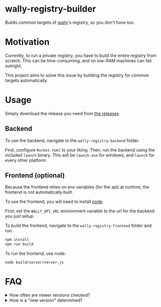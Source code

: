 # wally-registry-builder

Builds common targets of [wally](https://wally.run)'s registry, so you don't have too.

# Motivation

Currently, to run a private registry, you have to build the entire registry from scratch.
This can be time-consuming, and on low-RAM machines can fail outright.

This project aims to solve this issue by building the registry for common targets automatically.

# Usage

Simply download the release you need from [the releases](https://github.com/ThatTimothy/wally-registry-builder/releases).

## Backend

To use the backend, navigate to the `wally-registry-backend` folder.

First, configure `Rocket.toml` to your liking.
Then, run the backend using the included `launch` binary.
This will be `launch.exe` for windows, and `launch` for every other platform.

## Frontend (optional)

Because the frontend relies on env variables (for the api) at runtime, the frontend is not automatically built.

To use the frontend, you will need to install [node](https://nodejs.org/).

First, set the `WALLY_API_URL` environment variable to the url for the backend you just setup.

To build the frontend, navigate to the `wally-registry-frontend` folder and run:

```bash
npm install
npm run build
```

To run the frontend, use node:

```
node build/server/server.js
```

# FAQ

<details>

<summary>How often are newer versions checked?</summary>

Every 15 minutes, but may vary based on GitHub's Action Runners' availability

</details>

<details>

<summary>How is a "new version" determined?</summary>

Whenever a new commit is issued. Since the versioning is for the CLI only, we have to check commits as well.

</details>
